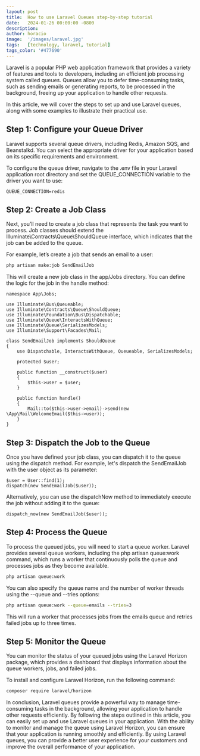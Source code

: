 ```yaml
---
layout: post
title:  How to use Laravel Queues step-by-step tutorial
date:   2024-01-26 00:00:00 -0800
description: 
author: horacio 
image:  '/images/laravel.jpg'
tags:   [technology, laravel, tutorial]
tags_color: '#477690'
---
```


Laravel is a popular PHP web application framework that provides a variety of features and tools to developers, including an efficient job processing system called queues. Queues allow you to defer time-consuming tasks, such as sending emails or generating reports, to be processed in the background, freeing up your application to handle other requests.

In this article, we will cover the steps to set up and use Laravel queues, along with some examples to illustrate their practical use.

## Step 1: Configure your Queue Driver
Laravel supports several queue drivers, including Redis, Amazon SQS, and Beanstalkd. You can select the appropriate driver for your application based on its specific requirements and environment.

To configure the queue driver, navigate to the .env file in your Laravel application root directory and set the QUEUE_CONNECTION variable to the driver you want to use:

```
QUEUE_CONNECTION=redis
```

## Step 2: Create a Job Class
Next, you’ll need to create a job class that represents the task you want to process. Job classes should extend the Illuminate\Contracts\Queue\ShouldQueue interface, which indicates that the job can be added to the queue.

For example, let’s create a job that sends an email to a user:

```bash
php artisan make:job SendEmailJob
```

This will create a new job class in the app/Jobs directory. You can define the logic for the job in the handle method:

```
namespace App\Jobs;

use Illuminate\Bus\Queueable;
use Illuminate\Contracts\Queue\ShouldQueue;
use Illuminate\Foundation\Bus\Dispatchable;
use Illuminate\Queue\InteractsWithQueue;
use Illuminate\Queue\SerializesModels;
use Illuminate\Support\Facades\Mail;

class SendEmailJob implements ShouldQueue
{
    use Dispatchable, InteractsWithQueue, Queueable, SerializesModels;

    protected $user;

    public function __construct($user)
    {
        $this->user = $user;
    }

    public function handle()
    {
        Mail::to($this->user->email)->send(new \App\Mail\WelcomeEmail($this->user));
    }
}
```

## Step 3: Dispatch the Job to the Queue
Once you have defined your job class, you can dispatch it to the queue using the dispatch method. For example, let's dispatch the SendEmailJob with the user object as its parameter:

```
$user = User::find(1);
dispatch(new SendEmailJob($user));
```

Alternatively, you can use the dispatchNow method to immediately execute the job without adding it to the queue:

```
dispatch_now(new SendEmailJob($user));
```

## Step 4: Process the Queue
To process the queued jobs, you will need to start a queue worker. Laravel provides several queue workers, including the php artisan queue:work command, which runs a worker that continuously polls the queue and processes jobs as they become available.

```bash
php artisan queue:work
```

You can also specify the queue name and the number of worker threads using the --queue and --tries options:

```bash
php artisan queue:work --queue=emails --tries=3
```

This will run a worker that processes jobs from the emails queue and retries failed jobs up to three times.

## Step 5: Monitor the Queue

You can monitor the status of your queued jobs using the Laravel Horizon package, which provides a dashboard that displays information about the queue workers, jobs, and failed jobs.

To install and configure Laravel Horizon, run the following command:

```bash
composer require laravel/horizon
```

In conclusion, Laravel queues provide a powerful way to manage time-consuming tasks in the background, allowing your application to handle other requests efficiently. By following the steps outlined in this article, you can easily set up and use Laravel queues in your application. With the ability to monitor and manage the queue using Laravel Horizon, you can ensure that your application is running smoothly and efficiently. By using Laravel queues, you can provide a better user experience for your customers and improve the overall performance of your application.
